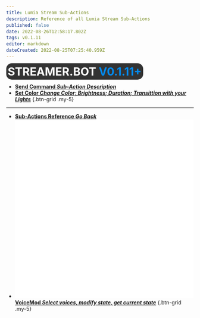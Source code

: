 ```yaml
---
title: Lumia Stream Sub-Actions
description: Reference of all Lumia Stream Sub-Actions
published: false
date: 2022-08-26T12:58:17.802Z
tags: v0.1.11
editor: markdown
dateCreated: 2022-08-25T07:25:40.959Z
---
```


<span style="background-color: #333333; padding: 4px; border-radius: 15px; font-size: 30px;;"><b style="color: #ffffff;">STREAMER.BOT</b><b style="color: #008bf1;"> V0.1.11+</b></span>

* [<i class="mdi mdi-slash-forward-box" style="color: #FF4566;"></i>**Send Command *Sub-Action Description***](/en/Sub-Actions/Lumia-Stream/Send-Command)
* [<i class="mdi mdi-format-color-fill" style="color: #FF4566;"></i>**Set Color *Change Color; Brightness; Duration; Transittion with your Lights***](/en/Sub-Actions/Lumia-Stream/Set-Color)
{.btn-grid .my-5}

---

- [<i class="mdi mdi-chevron-left"></i>**Sub-Actions Reference *Go Back***](/en/Sub-Actions)
- [<img src="/logos/voicemod.png"/>**VoiceMod *Select voices, modify state, get current state***](/en/Sub-Actions/VoiceMod)
{.btn-grid .my-5}